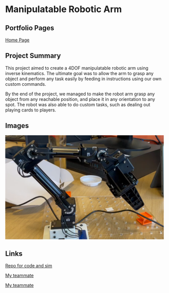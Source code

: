 # Manipulatable Robotic Arm

## Portfolio Pages

[Home Page](index.md)

## Project Summary

This project aimed to create a 4DOF manipulatable robotic arm using inverse kinematics. The ultimate goal was to allow the arm to grasp any object and perform any task easily by feeding in instructions using our own custom commands.

By the end of the project, we managed to make the robot arm grasp any object from any reachable position, and place it in any orientation to any spot. The robot was also able to do custom tasks, such as dealing out playing cards to players.

## Images

![Robotic Arm](RoboticArm_Images/RoboticArm.png)

## Links

[Repo for code and sim](https://github.com/ib619/DORAEMON)

[My teammate](https://github.com/yannichau)

[My teammate](https://github.com/ib619)
